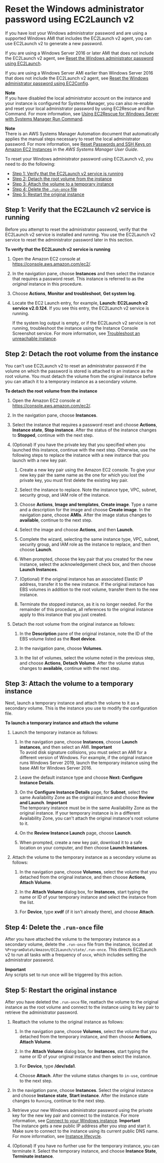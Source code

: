 # Reset the Windows administrator password using EC2Launch v2<a name="ResettingAdminPassword_EC2Launchv2"></a>

If you have lost your Windows administrator password and are using a supported Windows AMI that includes the EC2Launch v2 agent, you can use EC2Launch v2 to generate a new password\.

If you are using a Windows Server 2016 or later AMI that does not include the EC2Launch v2 agent, see [Reset the Windows administrator password using EC2Launch](ResettingAdminPassword_EC2Launch.md)\.

If you are using a Windows Server AMI earlier than Windows Server 2016 that does not include the EC2Launch v2 agent, see [Reset the Windows administrator password using EC2Config](ResettingAdminPassword_EC2Config.md)\.

**Note**  
If you have disabled the local administrator account on the instance and your instance is configured for Systems Manager, you can also re\-enable and reset your local administrator password by using EC2Rescue and Run Command\. For more information, see [Using EC2Rescue for Windows Server with Systems Manager Run Command](https://docs.aws.amazon.com/AWSEC2/latest/WindowsGuide/ec2rw-ssm.html)\.

**Note**  
There is an AWS Systems Manager Automation document that automatically applies the manual steps necessary to reset the local administrator password\. For more information, see [Reset Passwords and SSH Keys on Amazon EC2 Instances](https://docs.aws.amazon.com/systems-manager/latest/userguide/automation-ec2reset.html) in the *AWS Systems Manager User Guide*\.

To reset your Windows administrator password using EC2Launch v2, you need to do the following:
+ [Step 1: Verify that the EC2Launch v2 service is running](#resetting-password-ec2launchv2-step1)
+ [Step 2: Detach the root volume from the instance](#resetting-password-ec2launchv2-step2)
+ [Step 3: Attach the volume to a temporary instance](#resetting-password-ec2launchv2-step3)
+ [Step 4: Delete the `.run-once` file](#resetting-password-ec2launchv2-step4)
+ [Step 5: Restart the original instance](#resetting-password-ec2launchv2-step5)

## Step 1: Verify that the EC2Launch v2 service is running<a name="resetting-password-ec2launchv2-step1"></a>

Before you attempt to reset the administrator password, verify that the EC2Launch v2 service is installed and running\. You use the EC2Launch v2 service to reset the administrator password later in this section\.

**To verify that the EC2Launch v2 service is running**

1. Open the Amazon EC2 console at [https://console\.aws\.amazon\.com/ec2/](https://console.aws.amazon.com/ec2/)\.

1. In the navigation pane, choose **Instances** and then select the instance that requires a password reset\. This instance is referred to as the *original* instance in this procedure\.

1. Choose **Actions**, **Monitor and troubleshoot**, **Get system log**\.

1. Locate the EC2 Launch entry, for example, **Launch: EC2Launch v2 service v2\.0\.124**\. If you see this entry, the EC2Launch v2 service is running\.

   If the system log output is empty, or if the EC2Launch v2 service is not running, troubleshoot the instance using the Instance Console Screenshot service\. For more information, see [Troubleshoot an unreachable instance](screenshot-service.md)\.

## Step 2: Detach the root volume from the instance<a name="resetting-password-ec2launchv2-step2"></a>

You can't use EC2Launch v2 to reset an administrator password if the volume on which the password is stored is attached to an instance as the root volume\. You must detach the volume from the original instance before you can attach it to a temporary instance as a secondary volume\.

**To detach the root volume from the instance**

1. Open the Amazon EC2 console at [https://console\.aws\.amazon\.com/ec2/](https://console.aws.amazon.com/ec2/)\.

1. In the navigation pane, choose **Instances**\.

1. Select the instance that requires a password reset and choose **Actions**, **Instance state**, **Stop instance**\. After the status of the instance changes to **Stopped**, continue with the next step\.

1. \(Optional\) If you have the private key that you specified when you launched this instance, continue with the next step\. Otherwise, use the following steps to replace the instance with a new instance that you launch with a new key pair\.

   1. Create a new key pair using the Amazon EC2 console\. To give your new key pair the same name as the one for which you lost the private key, you must first delete the existing key pair\.

   1. Select the instance to replace\. Note the instance type, VPC, subnet, security group, and IAM role of the instance\.

   1. Choose **Actions**, **Image and templates**, **Create image**\. Type a name and a description for the image and choose **Create image**\. In the navigation pane, choose **AMIs**\. After the image status changes to **available**, continue to the next step\.

   1. Select the image and choose **Actions**, and then **Launch**\.

   1. Complete the wizard, selecting the same instance type, VPC, subnet, security group, and IAM role as the instance to replace, and then choose **Launch**\.

   1. When prompted, choose the key pair that you created for the new instance, select the acknowledgement check box, and then choose **Launch Instances**\.

   1. \(Optional\) If the original instance has an associated Elastic IP address, transfer it to the new instance\. If the original instance has EBS volumes in addition to the root volume, transfer them to the new instance\.

   1. Terminate the stopped instance, as it is no longer needed\. For the remainder of this procedure, all references to the original instance apply to this instance that you just created\.

1. Detach the root volume from the original instance as follows:

   1. In the **Description** pane of the original instance, note the ID of the EBS volume listed as the **Root device**\.

   1. In the navigation pane, choose **Volumes**\.

   1. In the list of volumes, select the volume noted in the previous step, and choose **Actions**, **Detach Volume**\. After the volume status changes to **available**, continue with the next step\.

## Step 3: Attach the volume to a temporary instance<a name="resetting-password-ec2launchv2-step3"></a>

Next, launch a temporary instance and attach the volume to it as a secondary volume\. This is the instance you use to modify the configuration file\.

**To launch a temporary instance and attach the volume**

1. Launch the temporary instance as follows:

   1. In the navigation pane, choose **Instances**, choose **Launch instances**, and then select an AMI\.
**Important**  
To avoid disk signature collisions, you must select an AMI for a different version of Windows\. For example, if the original instance runs Windows Server 2019, launch the temporary instance using the base AMI for Windows Server 2016\.

   1. Leave the default instance type and choose **Next: Configure Instance Details**\.

   1. On the **Configure Instance Details** page, for **Subnet**, select the same Availability Zone as the original instance and choose **Review and Launch**\.
**Important**  
The temporary instance must be in the same Availability Zone as the original instance\. If your temporary instance is in a different Availability Zone, you can't attach the original instance's root volume to it\.

   1. On the **Review Instance Launch** page, choose **Launch**\.

   1. When prompted, create a new key pair, download it to a safe location on your computer, and then choose **Launch Instances**\.

1. Attach the volume to the temporary instance as a secondary volume as follows:

   1. In the navigation pane, choose **Volumes**, select the volume that you detached from the original instance, and then choose **Actions**, **Attach Volume**\.

   1. In the **Attach Volume** dialog box, for **Instances**, start typing the name or ID of your temporary instance and select the instance from the list\.

   1. For **Device**, type **xvdf** \(if it isn't already there\), and choose **Attach**\.

## Step 4: Delete the `.run-once` file<a name="resetting-password-ec2launchv2-step4"></a>

After you have attached the volume to the temporary instance as a secondary volume, delete the `.run-once` file from the instance, located at `%ProgramData%/Amazon/EC2Launch/state/.run-once`\. This directs EC2Launch v2 to run all tasks with a frequency of `once`, which includes setting the administrator password\. 

**Important**  
Any scripts set to run once will be triggered by this action\.

## Step 5: Restart the original instance<a name="resetting-password-ec2launchv2-step5"></a>

After you have deleted the `.run-once` file, reattach the volume to the original instance as the root volume and connect to the instance using its key pair to retrieve the administrator password\.

1. Reattach the volume to the original instance as follows:

   1. In the navigation pane, choose **Volumes**, select the volume that you detached from the temporary instance, and then choose **Actions**, **Attach Volume**\.

   1. In the **Attach Volume** dialog box, for **Instances**, start typing the name or ID of your original instance and then select the instance\.

   1. For **Device**, type **/dev/sda1**\.

   1. Choose **Attach**\. After the volume status changes to `in-use`, continue to the next step\.

1. In the navigation pane, choose **Instances**\. Select the original instance and choose **Instance state**, **Start instance**\. After the instance state changes to `Running`, continue to the next step\.

1. Retrieve your new Windows administrator password using the private key for the new key pair and connect to the instance\. For more information, see [Connect to your Windows instance](connecting_to_windows_instance.md)\.
**Important**  
The instance gets a new public IP address after you stop and start it\. Make sure to connect to the instance using its current public DNS name\. For more information, see [Instance lifecycle](ec2-instance-lifecycle.md)\.

1. \(Optional\) If you have no further use for the temporary instance, you can terminate it\. Select the temporary instance, and choose **Instance State**, **Terminate instance**\.